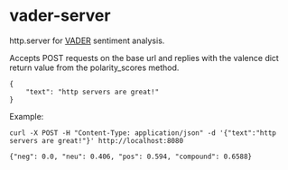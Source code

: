 # vader-server

http.server for [VADER](https://github.com/cjhutto/vaderSentiment) sentiment analysis. 

Accepts POST requests on the base url and replies with the valence dict return value from the polarity_scores method.
```
{
    "text": "http servers are great!"
}
```

Example:

```
curl -X POST -H "Content-Type: application/json" -d '{"text":"http servers are great!"}' http://localhost:8080

{"neg": 0.0, "neu": 0.406, "pos": 0.594, "compound": 0.6588}
```
